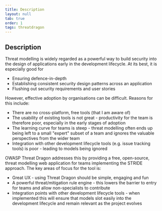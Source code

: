 ```yaml
---
title: Description
layout: null
tab: true
order: 1
tags: threatdragon
---
```


## Description
Threat modelling is widely regarded as a powerful way to build security into the design of applications early in the development lifecycle. At its best, it is especially good for
* Ensuring defence-in-depth
* Establishing consistent security design patterns across an application
* Flushing out security requirements and user stories

However, effective adoption by organisations can be difficult. Reasons for this include:
* There are no cross-platform, free tools (that I am aware of)
* The usability of existing tools is not great - productivity for the team is therefore poor, especially in the early stages of adoption
* The learning curve for teams is steep - threat modelling often ends up being left to a small "expert" subset of a team and ignores the valuable perspectives from the wider team
* Integration with other development lifecycle tools (e.g. issue tracking tools) is poor - leading to models being ignored

OWASP Threat Dragon addresses this by providing a free, open-source, threat modelling web application for teams implementing the STRIDE approach. The key areas of focus for the tool is:
* Great UX - using Threat Dragon should be simple, engaging and fun
* A powerful threat/mitigation rule engine - this lowers the barrier to entry for teams and allow non-specialists to contribute
* Integration points with other development lifecycle tools - when implemented this will ensure that models slot easily into the development lifecycle and remain relevant as the project evolves
